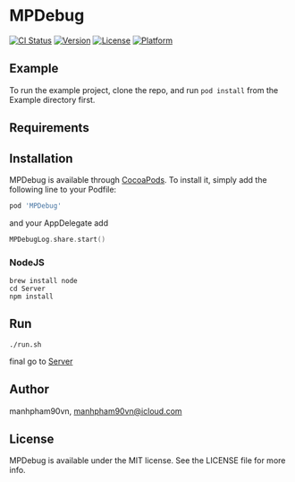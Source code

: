 # MPDebug

[![CI Status](https://img.shields.io/travis/manhpham90vn/MPDebug.svg?style=flat)](https://travis-ci.org/manhpham90vn/MPDebug)
[![Version](https://img.shields.io/cocoapods/v/MPDebug.svg?style=flat)](https://cocoapods.org/pods/MPDebug)
[![License](https://img.shields.io/cocoapods/l/MPDebug.svg?style=flat)](https://cocoapods.org/pods/MPDebug)
[![Platform](https://img.shields.io/cocoapods/p/MPDebug.svg?style=flat)](https://cocoapods.org/pods/MPDebug)

## Example

To run the example project, clone the repo, and run `pod install` from the Example directory first.

## Requirements

## Installation

MPDebug is available through [CocoaPods](https://cocoapods.org). To install
it, simply add the following line to your Podfile:

```ruby
pod 'MPDebug'
```

and your AppDelegate add

```Swift
MPDebugLog.share.start()
```

### NodeJS

```shell
brew install node
cd Server
npm install
```

## Run

```shell
./run.sh
```

final go to [Server](http://localhost:3000/)

## Author

manhpham90vn, manhpham90vn@icloud.com

## License

MPDebug is available under the MIT license. See the LICENSE file for more info.
